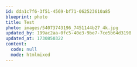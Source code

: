 ```yaml
---
id: dda1c7f6-3f51-4569-bf71-062523610a85
blueprint: photo
title: Test
photo: images/54073743196_7451144b27_4k.jpg
updated_by: 199ac2aa-0fc5-40e3-9be7-7ce5b64d3198
updated_at: 1730850322
content:
  code: null
  mode: htmlmixed
---
```

